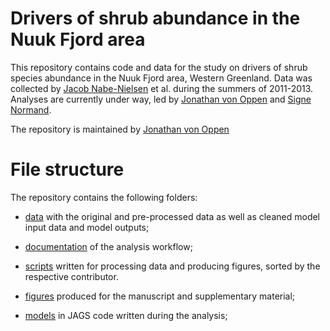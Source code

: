 # Drivers of shrub abundance in the Nuuk Fjord area
This repository contains code and data for the study on drivers of shrub species abundance in the Nuuk Fjord area, Western Greenland. Data was collected by [Jacob Nabe-Nielsen](mailto:jnn@bios.au.dk) et al. during the summers of 2011-2013. Analyses are currently under way, led by [Jonathan von Oppen](mailto:jonathan.vonoppen@bio.au.dk) and [Signe Normand](mailto:signe.normand@bio.au.dk).

The repository is maintained by [Jonathan von Oppen](mailto:jonathan.vonoppen@bio.au.dk)

# File structure
The repository contains the following folders:

* [data](https://github.com/jonathanvonoppen/nuuk_shrub_drivers/tree/master/data) with the original and pre-processed data as well as cleaned model input data and model outputs;

* [documentation](https://github.com/jonathanvonoppen/nuuk_shrub_drivers/tree/master/documentation) of the analysis workflow;

* [scripts](https://github.com/jonathanvonoppen/nuuk_shrub_drivers/tree/master/scripts) written for processing data and producing figures, sorted by the respective contributor.

* [figures](https://github.com/jonathanvonoppen/nuuk_shrub_drivers/tree/master/figures) produced for the manuscript and supplementary material;

* [models](https://github.com/jonathanvonoppen/nuuk_shrub_drivers/tree/master/models) in JAGS code written during the analysis;

